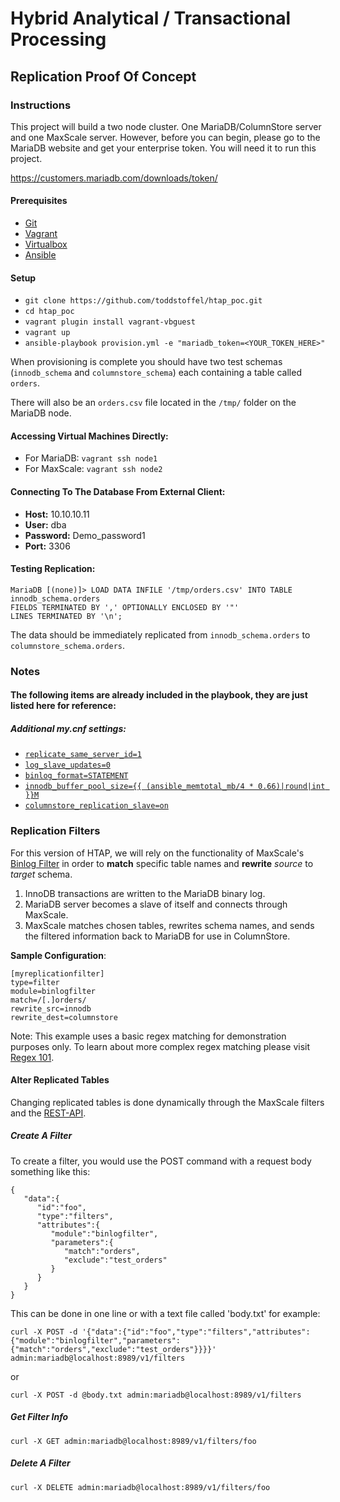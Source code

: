 # Hybrid Analytical / Transactional Processing
## Replication Proof Of Concept

### Instructions

This project will build a two node cluster. One MariaDB/ColumnStore server and one MaxScale server. However, before you can begin, please go to the MariaDB website and get your enterprise token. You will need it to run this project.

https://customers.mariadb.com/downloads/token/

#### Prerequisites

* [Git](https://git-scm.com/download/)
* [Vagrant](https://www.vagrantup.com/downloads.html)
* [Virtualbox](https://www.virtualbox.org/wiki/Downloads)
* [Ansible](http://docs.ansible.com/ansible/latest/intro_installation.html)

#### Setup

* `git clone https://github.com/toddstoffel/htap_poc.git`
* `cd htap_poc`
* `vagrant plugin install vagrant-vbguest`
* `vagrant up`
* `ansible-playbook provision.yml -e "mariadb_token=<YOUR_TOKEN_HERE>"`

When provisioning is complete you should have two test schemas (`innodb_schema` and `columnstore_schema`) each containing a table called `orders`.

There will also be an `orders.csv` file located in the `/tmp/` folder on the MariaDB node.

#### Accessing Virtual Machines Directly:

* For MariaDB: `vagrant ssh node1`
* For MaxScale: `vagrant ssh node2`

#### Connecting To The Database From External Client:

* **Host:** 10.10.10.11
* **User:** dba
* **Password:** Demo_password1
* **Port:** 3306

#### Testing Replication:

```
MariaDB [(none)]> LOAD DATA INFILE '/tmp/orders.csv' INTO TABLE innodb_schema.orders
FIELDS TERMINATED BY ',' OPTIONALLY ENCLOSED BY '"'
LINES TERMINATED BY '\n';
```

The data should be immediately replicated from `innodb_schema.orders` to `columnstore_schema.orders`.

### Notes
#### The following items are already included in the playbook, they are just listed here for reference:

##### Additional my.cnf settings:

* [`replicate_same_server_id=1`](https://mariadb.com/kb/en/library/mysqld-options/#-replicate-same-server-id)
* [`log_slave_updates=0`](https://mariadb.com/kb/en/library/replication-and-binary-log-system-variables/#log_slave_updates)
* [`binlog_format=STATEMENT`](https://mariadb.com/kb/en/library/replication-and-binary-log-system-variables/#binlog_format)
* [`innodb_buffer_pool_size={{ (ansible_memtotal_mb/4 * 0.66)|round|int }}M`](https://mariadb.com/kb/en/library/innodb-system-variables/#innodb_buffer_pool_size)
* [`columnstore_replication_slave=on`](https://jira.mariadb.org/browse/MCOL-3556)

### Replication Filters

For this version of HTAP, we will rely on the functionality of MaxScale's [Binlog Filter](https://mariadb.com/kb/en/mariadb-maxscale-24-binlog-filter/) in order to **match** specific table names and **rewrite** _source_ to _target_ schema.  

1. InnoDB transactions are written to the MariaDB binary log.
1. MariaDB server becomes a slave of itself and connects through MaxScale.
1. MaxScale matches chosen tables, rewrites schema names, and sends the filtered information back to MariaDB for use in ColumnStore.

**Sample Configuration**:
```
[myreplicationfilter]
type=filter
module=binlogfilter
match=/[.]orders/
rewrite_src=innodb
rewrite_dest=columnstore
```
Note: This example uses a basic regex matching for demonstration purposes only. To learn about more complex regex matching please visit [Regex 101](https://regex101.com).

#### Alter Replicated Tables

Changing replicated tables is done dynamically through the MaxScale filters and the [REST-API](https://mariadb.com/kb/en/mariadb-maxscale-24-filter-resource/).

##### Create A Filter

To create a filter, you would use the POST command with a request body something like this:
```
{
   "data":{
      "id":"foo",
      "type":"filters",
      "attributes":{
         "module":"binlogfilter",
         "parameters":{
            "match":"orders",
            "exclude":"test_orders"
         }
      }
   }
}
```
This can be done in one line or with a text file called 'body.txt' for example:
```
curl -X POST -d '{"data":{"id":"foo","type":"filters","attributes":{"module":"binlogfilter","parameters":{"match":"orders","exclude":"test_orders"}}}}' admin:mariadb@localhost:8989/v1/filters
```
or
```
curl -X POST -d @body.txt admin:mariadb@localhost:8989/v1/filters
```
##### Get Filter Info
```
curl -X GET admin:mariadb@localhost:8989/v1/filters/foo
```
##### Delete A Filter
```
curl -X DELETE admin:mariadb@localhost:8989/v1/filters/foo
```
